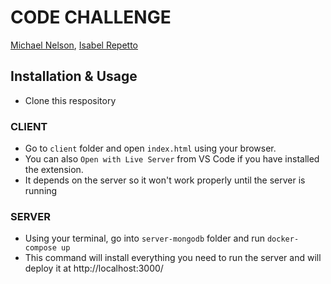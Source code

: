 # CODE CHALLENGE

[Michael Nelson](https://github.com/mwezn), [Isabel Repetto](https://github.com/neifors)

## Installation & Usage

- Clone this respository

### CLIENT

- Go to `client` folder and open `index.html` using your browser.
- You can also `Open with Live Server` from VS Code if you have installed the extension.
- It depends on the server so it won't work properly until the server is running

### SERVER

- Using your terminal, go into `server-mongodb` folder and run `docker-compose up`
- This command will install everything you need to run the server and will deploy it at http://localhost:3000/

